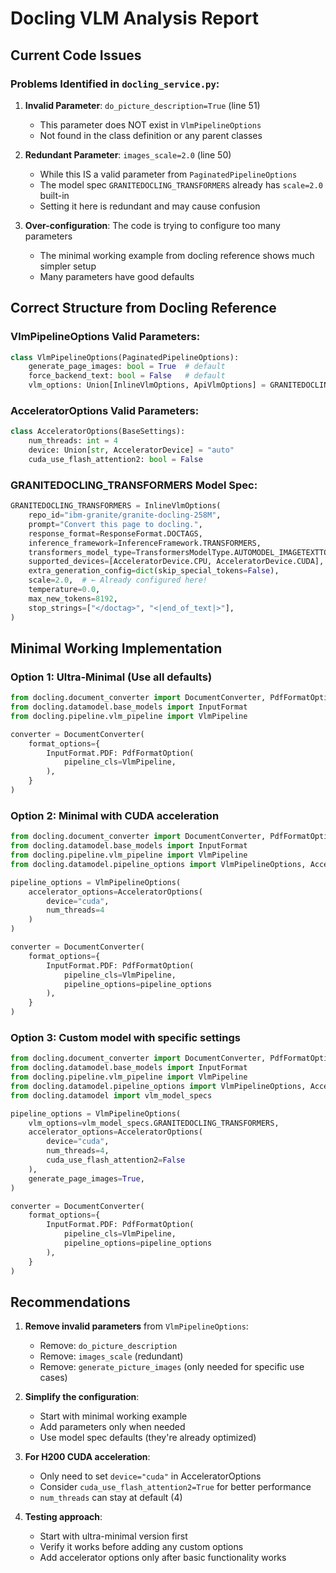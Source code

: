 # Docling VLM Analysis Report

## Current Code Issues

### Problems Identified in `docling_service.py`:

1. **Invalid Parameter**: `do_picture_description=True` (line 51)
   - This parameter does NOT exist in `VlmPipelineOptions`
   - Not found in the class definition or any parent classes

2. **Redundant Parameter**: `images_scale=2.0` (line 50)
   - While this IS a valid parameter from `PaginatedPipelineOptions`
   - The model spec `GRANITEDOCLING_TRANSFORMERS` already has `scale=2.0` built-in
   - Setting it here is redundant and may cause confusion

3. **Over-configuration**: The code is trying to configure too many parameters
   - The minimal working example from docling reference shows much simpler setup
   - Many parameters have good defaults

## Correct Structure from Docling Reference

### VlmPipelineOptions Valid Parameters:
```python
class VlmPipelineOptions(PaginatedPipelineOptions):
    generate_page_images: bool = True  # default
    force_backend_text: bool = False   # default
    vlm_options: Union[InlineVlmOptions, ApiVlmOptions] = GRANITEDOCLING_TRANSFORMERS  # default
```

### AcceleratorOptions Valid Parameters:
```python
class AcceleratorOptions(BaseSettings):
    num_threads: int = 4
    device: Union[str, AcceleratorDevice] = "auto"
    cuda_use_flash_attention2: bool = False
```

### GRANITEDOCLING_TRANSFORMERS Model Spec:
```python
GRANITEDOCLING_TRANSFORMERS = InlineVlmOptions(
    repo_id="ibm-granite/granite-docling-258M",
    prompt="Convert this page to docling.",
    response_format=ResponseFormat.DOCTAGS,
    inference_framework=InferenceFramework.TRANSFORMERS,
    transformers_model_type=TransformersModelType.AUTOMODEL_IMAGETEXTTOTEXT,
    supported_devices=[AcceleratorDevice.CPU, AcceleratorDevice.CUDA],
    extra_generation_config=dict(skip_special_tokens=False),
    scale=2.0,  # ← Already configured here!
    temperature=0.0,
    max_new_tokens=8192,
    stop_strings=["</doctag>", "<|end_of_text|>"],
)
```

## Minimal Working Implementation

### Option 1: Ultra-Minimal (Use all defaults)
```python
from docling.document_converter import DocumentConverter, PdfFormatOption
from docling.datamodel.base_models import InputFormat
from docling.pipeline.vlm_pipeline import VlmPipeline

converter = DocumentConverter(
    format_options={
        InputFormat.PDF: PdfFormatOption(
            pipeline_cls=VlmPipeline,
        ),
    }
)
```

### Option 2: Minimal with CUDA acceleration
```python
from docling.document_converter import DocumentConverter, PdfFormatOption
from docling.datamodel.base_models import InputFormat
from docling.pipeline.vlm_pipeline import VlmPipeline
from docling.datamodel.pipeline_options import VlmPipelineOptions, AcceleratorOptions

pipeline_options = VlmPipelineOptions(
    accelerator_options=AcceleratorOptions(
        device="cuda",
        num_threads=4
    )
)

converter = DocumentConverter(
    format_options={
        InputFormat.PDF: PdfFormatOption(
            pipeline_cls=VlmPipeline,
            pipeline_options=pipeline_options
        ),
    }
)
```

### Option 3: Custom model with specific settings
```python
from docling.document_converter import DocumentConverter, PdfFormatOption
from docling.datamodel.base_models import InputFormat
from docling.pipeline.vlm_pipeline import VlmPipeline
from docling.datamodel.pipeline_options import VlmPipelineOptions, AcceleratorOptions
from docling.datamodel import vlm_model_specs

pipeline_options = VlmPipelineOptions(
    vlm_options=vlm_model_specs.GRANITEDOCLING_TRANSFORMERS,
    accelerator_options=AcceleratorOptions(
        device="cuda",
        num_threads=4,
        cuda_use_flash_attention2=False
    ),
    generate_page_images=True,
)

converter = DocumentConverter(
    format_options={
        InputFormat.PDF: PdfFormatOption(
            pipeline_cls=VlmPipeline,
            pipeline_options=pipeline_options
        ),
    }
)
```

## Recommendations

1. **Remove invalid parameters** from `VlmPipelineOptions`:
   - Remove: `do_picture_description`
   - Remove: `images_scale` (redundant)
   - Remove: `generate_picture_images` (only needed for specific use cases)

2. **Simplify the configuration**:
   - Start with minimal working example
   - Add parameters only when needed
   - Use model spec defaults (they're already optimized)

3. **For H200 CUDA acceleration**:
   - Only need to set `device="cuda"` in AcceleratorOptions
   - Consider `cuda_use_flash_attention2=True` for better performance
   - `num_threads` can stay at default (4)

4. **Testing approach**:
   - Start with ultra-minimal version first
   - Verify it works before adding any custom options
   - Add accelerator options only after basic functionality works

